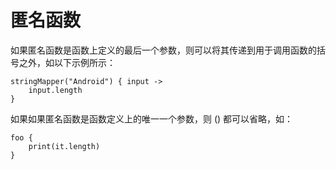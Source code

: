 # 匿名函数
如果匿名函数是函数上定义的最后一个参数，则可以将其传递到用于调用函数的括号之外，如以下示例所示：

```
stringMapper("Android") { input ->
    input.length
}
```

如果如果匿名函数是函数定义上的唯一一个参数，则 () 都可以省略，如：

```
foo {
    print(it.length)
}
```
